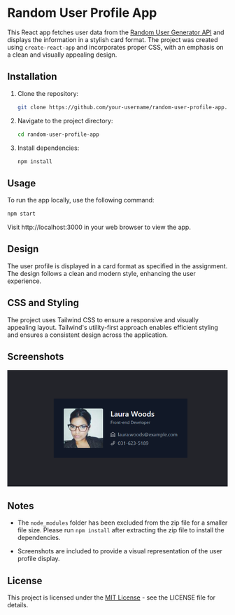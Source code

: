 # Random User Profile App

This React app fetches user data from the [Random User Generator API](https://randomuser.me/) and displays the information in a stylish card format. The project was created using `create-react-app` and incorporates proper CSS, with an emphasis on a clean and visually appealing design.

## Installation

1. Clone the repository:

    ```bash
    git clone https://github.com/your-username/random-user-profile-app.git
    ```

2. Navigate to the project directory:

    ```bash
    cd random-user-profile-app
    ```

3. Install dependencies:

    ```bash
    npm install
    ```

## Usage

To run the app locally, use the following command:

```bash
npm start
```
Visit http://localhost:3000 in your web browser to view the app.

## Design
The user profile is displayed in a card format as specified in the assignment. The design follows a clean and modern style, enhancing the user experience.

## CSS and Styling
The project uses Tailwind CSS to ensure a responsive and visually appealing layout. Tailwind's utility-first approach enables efficient styling and ensures a consistent design across the application.

## Screenshots
![Screenshot Description](./src/assets/React-App.png)

## Notes
- The `node_modules` folder has been excluded from the zip file for a smaller file size. Please run `npm install` after extracting the zip file to install the dependencies.

- Screenshots are included to provide a visual representation of the user profile display.

## License
This project is licensed under the [MIT License](LICENSE) - see the LICENSE file for details.
